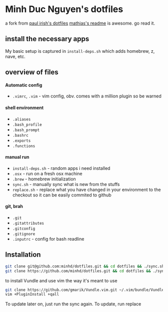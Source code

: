 # Minh Duc Nguyen's dotfiles

a fork from [paul irish's dotfiles](https://github.com/paulirish/dotfiles) 
[mathias's readme](https://github.com/mathiasbynens/dotfiles/) is awesome. go read it.

## install the necessary apps

My basic setup is captured in `install-deps.sh` which adds homebrew, z, nave, etc.

## overview of files

####  Automatic config
* `.vimrc`, `.vim` - vim config, obv. comes with a million plugin so be warned

#### shell environment
* `.aliases`
* `.bash_profile`
* `.bash_prompt`
* `.bashrc`
* `.exports`
* `.functions`

#### manual run
* `install-deps.sh` - random apps i need installed
* `.osx` - run on a fresh osx machine
* `.brew` - homebrew initialization
* `sync.sh` - manually sync what is new from the stuffs
* `replace.sh` - replace what you have changed in your environment to the checkout so it can be easily commited to github

#### git, brah
* `.git`
* `.gitattributes`
* `.gitconfig`
* `.gitignore`
* `.inputrc` - config for bash readline


## Installation

```bash
git clone git@github.com:minhd/dotfiles.git && cd dotfiles && ./sync.sh
git clone https://github.com/minhd/dotfiles.git && cd dotfiles && ./sync.sh
```
to install Vundle and use vim the way it's meant to use
```bash
git clone https://github.com/gmarik/Vundle.vim.git ~/.vim/bundle/Vundle.vim
vim +PluginInstall +qall
```
To update later on, just run the sync again. To update, run replace
